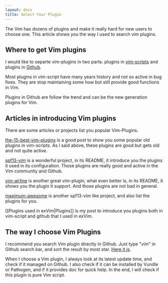 ```yaml
---
layout: docs
title: Select Your Plugin
---
```


The Vim has dozens of plugins and make it really hard for new users to choose one. 
This article shows you the way I used to search vim plugins.

## Where to get Vim plugins

I would like to separte vim-plugins in two parts. plugins in [vim-scripts](http://www.vim.org/scripts/)
and plugins in [Github](https://github.com/search?o=desc&q=vim&ref=searchresults&s=stars&type=Repositories).

Most plugins in vim-script have many years history and not so active in bug fixes. They are 
stop maintaining some how but still provide good functions in Vim.

Plugins in Github are follow the trend and can be the new generation plugins for Vim.

## Articles in introducing Vim plugins

There are some articles or projects list you popular Vim-Plugins.

[the-15-best-vim-plugins](http://spf13.com/post/the-15-best-vim-plugins) is a good post
to show you some popular old plugins in vim-scripts. As I said above, these plugins are
good but gets old and not quite active.

[spf13-vim](https://github.com/spf13/spf13-vim) is a wonderful project, in its README, it
introduce you the plugins it used in its configuration. Those plugins are really good and
active in the Vim community and Github.

[vim-airline](https://github.com/bling/vim-airline) is another great vim-plugin, what even 
better is, in its README, it shows you the plugin it support. And those plugins are not bad
in general.

[maximum-awesome](https://github.com/square/maximum-awesome) is another spf13-vim like project,
and also list the plugins for you.

[[Plugins used in exVim|Plugins]] is my post to introduce you plugins both in vim-script and 
github that I used in exVim.

## The way I choose Vim Plugins

I recommend you search Vim plugin directly in Github. Just type "vim" in Github search bar, 
and sort the result by most star. [Here it is](https://github.com/search?o=desc&q=vim&ref=searchresults&s=stars&type=Repositories). 

When I choose a Vim plugin, I always look at its latest update time, and check if it managed
on Github. I also check if it can be installed by Vundle or Pathogen, and if it provides doc
for quick help. In the end, I will check if this plugin is pure Vim script.

